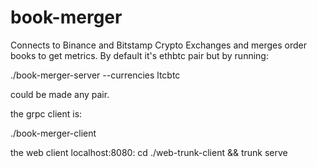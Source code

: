 # book-merger
Connects to Binance and Bitstamp Crypto Exchanges and merges order books to get metrics.
By default it's ethbtc pair but by running:

./book-merger-server --currencies ltcbtc 

could be made any pair.

the grpc client is: 

./book-merger-client

the web client localhost:8080:
cd ./web-trunk-client && trunk serve 
